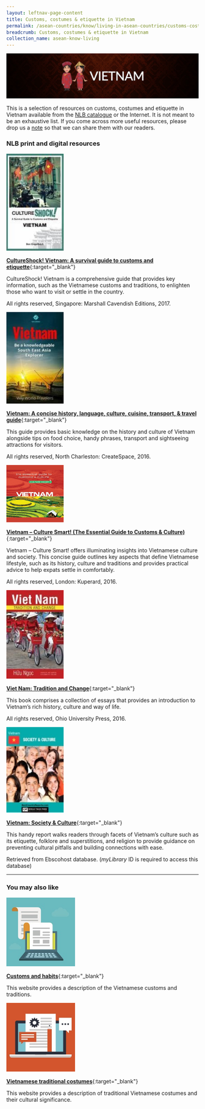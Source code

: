 ```yaml
---
layout: leftnav-page-content
title: Customs, costumes & etiquette in Vietnam
permalink: /asean-countries/know/living-in-asean-countries/customs-costumes-etiquette-in-vietnam/
breadcrumb: Customs, costumes & etiquette in Vietnam
collection_name: asean-know-living
---
```


<img src="/images/asean-living/Customs-Vietnam.jpg" alt="Customs in Vietnam banner" style="width:800px;" />

This is a selection of resources on customs, costumes and etiquette in Vietnam available from the [NLB catalogue](http://catalogue.nlb.gov.sg/) or the Internet.  It is not meant to be an exhaustive list. If you come across more useful resources, please drop us a [note](http://www.eyeonasia.sg/contact/) so that we can share them with our readers.

### **NLB print and digital resources**

<img src="/images/book-covers/CultureShock-Vietnam-A-survival-guide-to-customs-and-etiquette.jpg" style="width:150px;" />

[**CultureShock! Vietnam: A survival guide to customs and etiquette**](http://eservice.nlb.gov.sg/item_holding.aspx?bid=202793910){:target="_blank"}

CultureShock! Vietnam is a comprehensive guide that provides key information, such as the Vietnamese customs and traditions, to enlighten those who want to visit or settle in the country.

All rights reserved, Singapore: Marshall Cavendish Editions, 2017.

<img src="/images/book-covers/Vietnam-A-concise-history-language-culture-cuisine-transport-travel-guide.jpg" style="width:150px;" />

[**Vietnam: A concise history, language, culture, cuisine, transport, & travel guide**](http://eservice.nlb.gov.sg/item_holding.aspx?bid=202889701){:target="_blank"}

This guide provides basic knowledge on the history and culture of Vietnam alongside tips on food choice, handy phrases, transport and sightseeing attractions for visitors.

All rights reserved, North Charleston: CreateSpace, 2016.

<img src="/images/book-covers/Vietnam-Culture-Smart.png" style="width:150px;" />

[**Vietnam – Culture Smart! (The Essential Guide to Customs & Culture)**](http://eservice.nlb.gov.sg/item_holding.aspx?bid=202393374){:target="_blank"}

Vietnam – Culture Smart! offers illuminating insights into Vietnamese culture and society. This concise guide outlines key aspects that define Vietnamese lifestyle, such as its history, culture and traditions and provides practical advice to help expats settle in comfortably.

All rights reserved, London: Kuperard, 2016.

<img src="/images/book-covers/Viet-Nam-Tradition-and-Change.jpg" style="width:150px;" />

[**Viet Nam: Tradition and Change**](http://eservice.nlb.gov.sg/item_holding.aspx?bid=202634924){:target="_blank"}

This book comprises a collection of essays that provides an introduction to Vietnam’s rich history, culture and way of life.

All rights reserved, Ohio University Press, 2016.

<img src="/images/book-covers/Vietnam-Society-Culture.jpg" style="width:150px;" />

[**Vietnam: Society & Culture**](http://eresources.nlb.gov.sg/Main/Browse?startsWith=E){:target="_blank"}

This handy report walks readers through facets of Vietnam’s culture such as its etiquette, folklore and superstitions, and religion to provide guidance on preventing cultural pitfalls and building connections with ease.

Retrieved from Ebscohost database. (*myLibrary* ID is required to access this database)

---

### **You may also like**

<img src="/images/resources/Article 1.jpg" style="width:180px;" />

[**Customs and habits**](http://www.vietnamtourism.com/en/index.php/about/cat/0501){:target="_blank"}

This website provides a description of the Vietnamese customs and traditions.

<img src="/images/resources/Article 4.jpg" style="width:180px;" />

[**Vietnamese traditional costumes**](http://www.vietnamtourism.com/en/index.php/about/items/2258){:target="_blank"}

This website provides a description of traditional Vietnamese costumes and their cultural significance.